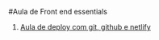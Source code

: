 #Aula de Front end essentials

1. <a href="https://fervent-beaver-br38a1.netlify.app">Aula de deploy com git, github e netlify </a>
